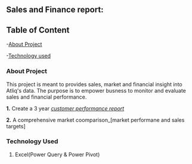 ## Sales and Finance report:

## Table of Content

-[About Project](#About_Project)

-[Technology used](#Technology_Used)


### About Project

This project is meant to provides sales, market and financial insight into Atliq's data. 
The purpose is to empower busness to monitor and evaluate sales and financial performance.

**1.** Create a 3 year _[customer performance report](https://github.com/Yaw88/Excel-Sales-Finance-Analytics/blob/main/Customer%20Performance%20Report.pdf)_

**2.** A comprehensive market coomparison_[market performane and sales targets]


### Technology Used

1. Excel(Power Query & Power Pivot)

